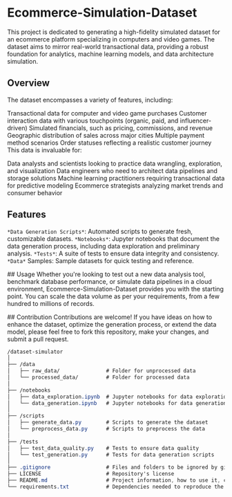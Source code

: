 # Ecommerce-Simulation-Dataset
This project is dedicated to generating a high-fidelity simulated dataset for an ecommerce platform specializing in computers and video games. The dataset aims to mirror real-world transactional data, providing a robust foundation for analytics, machine learning models, and data architecture simulation.

## Overview
The dataset encompasses a variety of features, including:

Transactional data for computer and video game purchases
Customer interaction data with various touchpoints (organic, paid, and influencer-driven)
Simulated financials, such as pricing, commissions, and revenue
Geographic distribution of sales across major cities
Multiple payment method scenarios
Order statuses reflecting a realistic customer journey
This data is invaluable for:

Data analysts and scientists looking to practice data wrangling, exploration, and visualization
Data engineers who need to architect data pipelines and storage solutions
Machine learning practitioners requiring transactional data for predictive modeling
Ecommerce strategists analyzing market trends and consumer behavior


## Features
`*Data Generation Scripts*`: Automated scripts to generate fresh, customizable datasets.
`*Notebooks*`: Jupyter notebooks that document the data generation process, including data exploration and preliminary analysis.
`*Tests*`: A suite of tests to ensure data integrity and consistency.
`*Data*` Samples: Sample datasets for quick testing and reference.

## Usage
Whether you're looking to test out a new data analysis tool, benchmark database performance, or simulate data pipelines in a cloud environment, Ecommerce-Simulation-Dataset provides you with the starting point. You can scale the data volume as per your requirements, from a few hundred to millions of records.

## Contribution
Contributions are welcome! If you have ideas on how to enhance the dataset, optimize the generation process, or extend the data model, please feel free to fork this repository, make your changes, and submit a pull request.


```css
/dataset-simulator
│
├── /data
│   ├── raw_data/               # Folder for unprocessed data
│   └── processed_data/         # Folder for processed data
│
├── /notebooks
│   ├── data_exploration.ipynb  # Jupyter notebooks for data exploration
│   └── data_generation.ipynb   # Jupyter notebooks for data generation
│
├── /scripts
│   ├── generate_data.py        # Scripts to generate the dataset
│   └── preprocess_data.py      # Scripts to preprocess the data
│
├── /tests
│   ├── test_data_quality.py    # Tests to ensure data quality
│   └── test_generation.py      # Tests for data generation scripts
│
├── .gitignore                  # Files and folders to be ignored by git
├── LICENSE                     # Repository's license
├── README.md                   # Project information, how to use it, contribute, etc.
└── requirements.txt            # Dependencies needed to reproduce the environment

```
